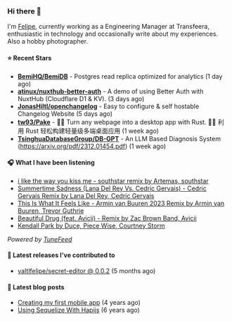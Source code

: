 ### Hi there 👋

I'm [Felipe](https://felipevm.com), currently working as a Engineering Manager at Transfeera, enthusiastic in technology and occasionally write about my experiences. Also a hobby photographer.

#### ⭐ Recent Stars
- **[BemiHQ/BemiDB](https://github.com/BemiHQ/BemiDB)** - Postgres read replica optimized for analytics (1 day ago)
- **[atinux/nuxthub-better-auth](https://github.com/atinux/nuxthub-better-auth)** - A demo of using Better Auth with NuxtHub (Cloudflare D1 &amp; KV). (3 days ago)
- **[JonasHiltl/openchangelog](https://github.com/JonasHiltl/openchangelog)** - Easy to configure &amp; self hostable Changelog Website (5 days ago)
- **[tw93/Pake](https://github.com/tw93/Pake)** - 🤱🏻 Turn any webpage into a desktop app with Rust.  🤱🏻 利用 Rust 轻松构建轻量级多端桌面应用 (1 week ago)
- **[TsinghuaDatabaseGroup/DB-GPT](https://github.com/TsinghuaDatabaseGroup/DB-GPT)** - An LLM Based Diagnosis System  (https://arxiv.org/pdf/2312.01454.pdf) (1 week ago)

#### 🎧 What I have been listening
- [i like the way you kiss me - southstar remix by Artemas, southstar](https://open.spotify.com/track/7skteOnDbwZ3ZvjSe99xv2)
- [Summertime Sadness (Lana Del Rey Vs. Cedric Gervais) - Cedric Gervais Remix by Lana Del Rey, Cedric Gervais](https://open.spotify.com/track/6PUIzlqotEmPuBfjbwYWOB)
- [This Is What It Feels Like - Armin van Buuren 2023 Remix by Armin van Buuren, Trevor Guthrie](https://open.spotify.com/track/2PnJd0B9YdOPvo96av2xJK)
- [Beautiful Drug (feat. Avicii) - Remix by Zac Brown Band, Avicii](https://open.spotify.com/track/0By7GAIixApdMFPiNtfeck)
- [Kendall Park by Duce, Piece Wise, Courtney Storm](https://open.spotify.com/track/2SXi0cldambE2930H18LoL)

_Powered by [TuneFeed](https://tunefeed.app?ref=valtlfelipe-gh-profile)_ 

#### 🚀 Latest releases I've contributed to


- [valtlfelipe/secret-editor @ 0.0.2](https://github.com/valtlfelipe/secret-editor/releases/tag/0.0.2) (5 months ago)

#### 📄 Latest blog posts
- [Creating my first mobile app](https://felipevm.com/posts/creating-my-first-mobile-app/) (4 years ago)
- [Using Sequelize With Hapijs](https://felipevm.com/posts/using-sequelize-with-hapijs/) (6 years ago)
